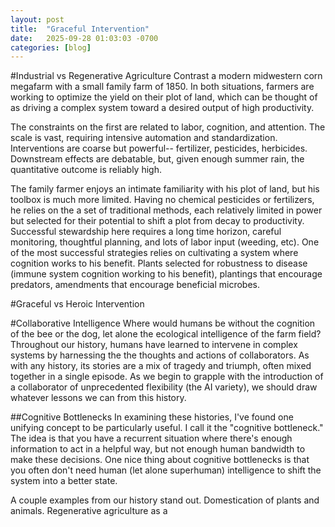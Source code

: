 ```yaml
---
layout: post
title:  "Graceful Intervention"
date:   2025-09-28 01:03:03 -0700
categories: [blog]
---
```


#Industrial vs Regenerative Agriculture
Contrast a modern midwestern corn megafarm with a small family farm of 1850.  In both situations, farmers are working to optimize the yield on their plot of land, which can be thought of as driving a complex system toward a desired output of high productivity.  

The constraints on the first are related to labor, cognition, and attention.  The scale is vast, requiring intensive automation and standardization.  Interventions are coarse but powerful-- fertilizer, pesticides, herbicides.  Downstream effects are debatable, but, given enough summer rain, the quantitative outcome is reliably high.

The family farmer enjoys an intimate familiarity with his plot of land, but his toolbox is much more limited.  Having no chemical pesticides or fertilizers, he relies on the a set of traditional methods, each relatively limited in power but selected for their potential to shift a plot from decay to productivity. Successful stewardship here requires a long time horizon, careful monitoring, thoughtful planning, and lots of labor input (weeding, etc).  One of the most successful strategies relies on cultivating a system where cognition works to his benefit.  Plants selected for robustness to disease (immune system cognition working to his benefit), plantings that encourage predators, amendments that encourage beneficial microbes. 

#Graceful vs Heroic Intervention


#Collaborative Intelligence
Where would humans be without the cognition of the bee or the dog, let alone the ecological intelligence of the farm field?  Throughout our history, humans have learned to intervene in complex systems by harnessing the the thoughts and actions of collaborators.  As with any history, its stories are a mix of tragedy and triumph, often mixed together in a single episode.  As we begin to grapple with the introduction of a collaborator of unprecedented flexibility (the AI variety), we should draw whatever lessons we can from this history.

##Cognitive Bottlenecks
In examining these histories, I've found one unifying concept to be particularly useful.  I call it the "cognitive bottleneck."  The idea is that you have a recurrent situation where there's enough information to act in a helpful way, but not enough human bandwidth to make these decisions.  One nice thing about cognitive bottlenecks is that you often don't need human (let alone superhuman) intelligence to shift the system into a better state.

A couple examples from our history stand out.  Domestication of plants and animals.  Regenerative agriculture as a 